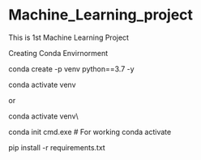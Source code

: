 # Machine_Learning_project
This is 1st Machine Learning Project


Creating Conda Envirnorment

conda create -p venv python==3.7 -y

conda activate venv

or 

conda activate venv\

conda init cmd.exe # For working conda activate


pip install -r requirements.txt